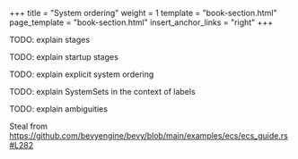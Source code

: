 +++
title = "System ordering"
weight = 1
template = "book-section.html"
page_template = "book-section.html"
insert_anchor_links = "right"
+++

TODO: explain stages

TODO: explain startup stages

TODO: explain explicit system ordering

TODO: explain SystemSets in the context of labels

TODO: explain ambiguities

Steal from https://github.com/bevyengine/bevy/blob/main/examples/ecs/ecs_guide.rs#L282
